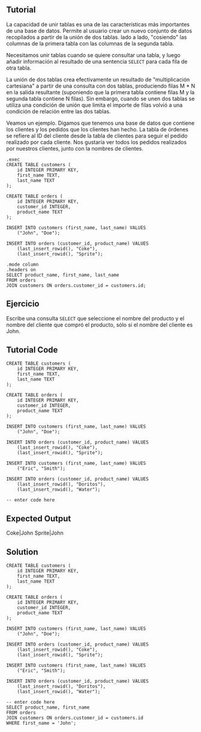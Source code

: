 Tutorial
--------

La capacidad de unir tablas es una de las características más importantes de una base de datos. Permite al usuario crear un nuevo conjunto de datos recopilados a partir de la unión de dos tablas.
lado a lado, "cosiendo" las columnas de la primera tabla con las columnas de la segunda tabla.

Necesitamos unir tablas cuando se quiere consultar una tabla, y luego añadir información al resultado de una sentencia `SELECT` para cada fila de otra tabla.

La unión de dos tablas crea efectivamente un resultado de "multiplicación cartesiana" a partir de una consulta con dos tablas, produciendo filas M * N en la salida resultante (suponiendo que la primera tabla contiene filas M y la segunda tabla contiene N filas). Sin embargo, cuando se unen dos tablas se utiliza una condición de unión que limita el importe de filas volvió a una condición de relación entre las dos tablas.

Veamos un ejemplo. Digamos que tenemos una base de datos que contiene los clientes y los pedidos que los clientes han hecho. La tabla de órdenes se refiere al ID del cliente desde la tabla de clientes para seguir el pedido realizado por cada cliente. Nos gustaría ver todos los pedidos realizados por nuestros clientes, junto con la nombres de clientes.

    .exec
    CREATE TABLE customers (
        id INTEGER PRIMARY KEY,
        first_name TEXT,
        last_name TEXT
    );

    CREATE TABLE orders (
        id INTEGER PRIMARY KEY,
        customer_id INTEGER,
        product_name TEXT
    );

    INSERT INTO customers (first_name, last_name) VALUES
        ("John", "Doe");

    INSERT INTO orders (customer_id, product_name) VALUES
        (last_insert_rowid(), "Coke"),
        (last_insert_rowid(), "Sprite");

    .mode column
    .headers on
    SELECT product_name, first_name, last_name
    FROM orders
    JOIN customers ON orders.customer_id = customers.id;



Ejercicio
--------

Escribe una consulta `SELECT` que seleccione el nombre del producto y el nombre del cliente que compró el producto, sólo si el nombre del cliente es John.

Tutorial Code
-------------

    CREATE TABLE customers (
        id INTEGER PRIMARY KEY,
        first_name TEXT,
        last_name TEXT
    );

    CREATE TABLE orders (
        id INTEGER PRIMARY KEY,
        customer_id INTEGER,
        product_name TEXT
    );

    INSERT INTO customers (first_name, last_name) VALUES
        ("John", "Doe");

    INSERT INTO orders (customer_id, product_name) VALUES
        (last_insert_rowid(), "Coke"),
        (last_insert_rowid(), "Sprite");

    INSERT INTO customers (first_name, last_name) VALUES
        ("Eric", "Smith");

    INSERT INTO orders (customer_id, product_name) VALUES
        (last_insert_rowid(), "Doritos"),
        (last_insert_rowid(), "Water");

    -- enter code here

Expected Output
---------------
Coke|John
Sprite|John

Solution
--------
    CREATE TABLE customers (
        id INTEGER PRIMARY KEY,
        first_name TEXT,
        last_name TEXT
    );

    CREATE TABLE orders (
        id INTEGER PRIMARY KEY,
        customer_id INTEGER,
        product_name TEXT
    );

    INSERT INTO customers (first_name, last_name) VALUES
        ("John", "Doe");

    INSERT INTO orders (customer_id, product_name) VALUES
        (last_insert_rowid(), "Coke"),
        (last_insert_rowid(), "Sprite");

    INSERT INTO customers (first_name, last_name) VALUES
        ("Eric", "Smith");

    INSERT INTO orders (customer_id, product_name) VALUES
        (last_insert_rowid(), "Doritos"),
        (last_insert_rowid(), "Water");

    -- enter code here
    SELECT product_name, first_name
    FROM orders
    JOIN customers ON orders.customer_id = customers.id
    WHERE first_name = 'John';

